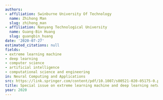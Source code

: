 ```yaml
---
authors:
- affiliation: Swinburne University Of Technology
  name: Zhihong Man
  slug: zhihong_man
- affiliation: Nanyang Technological University
  name: Guang-Bin Huang
  slug: guangbin_huang
date: '2020-07-27'
estimated_citations: null
fields:
- extreme learning machine
- deep learning
- computer science
- artificial intelligence
- computational science and engineering
in: Neural Computing and Applications
src: https://link.springer.com/content/pdf/10.1007/s00521-020-05175-0.pdf
title: Special issue on extreme learning machine and deep learning networks
year: 2020
---
```


